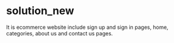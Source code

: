 # solution_new
It is ecommerce website include sign up and sign in pages, home, categories, about us and contact us pages.
